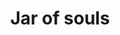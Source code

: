 ---
layout: item
title: Jar of souls
item-id: 13245
datatable: true
id: 13245
name: "Jar of souls"
members: true
lowalch: 0
highalch: 0
examine: "This may be of use for a certain person."
monsters:
  - id: 5862
    name: "Cerberus"
    members: true
    combat_level: 318
    wiki_url: "https://oldschool.runescape.wiki/w/Cerberus"
    drops:
      - quantity: "1"
        rarity: 0.0005
    image: "https://oldschool.runescape.wiki/images/thumb/4/45/Cerberus.png/280px-Cerberus.png?47f4c"
---